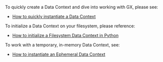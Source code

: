 To quickly create a Data Context and dive into working with GX, please see:
- [How to quickly instantiate a Data Context](/docs/guides/setup/configuring_data_contexts/instantiating_data_contexts/how_to_quickly_instantiate_a_data_context)

To initialize a Data Context on your filesystem, please reference:
- [How to initialize a Filesystem Data Context in Python](/docs/guides/setup/configuring_data_contexts/initializing_data_contexts/how_to_initialize_a_filesystem_data_context_in_python)

To work with a temporary, in-memory Data Context, see:
- [How to instantiate an Ephemeral Data Context](/docs/guides/setup/configuring_data_contexts/instantiating_data_contexts/how_to_explicitly_instantiate_an_ephemeral_data_context)
